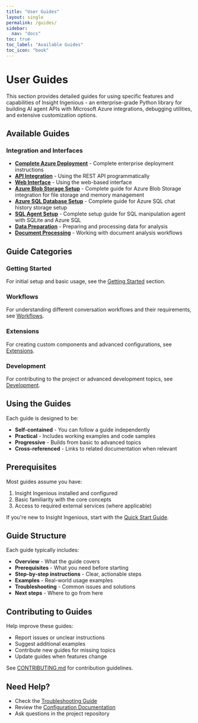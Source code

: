 ```yaml
---
title: "User Guides"
layout: single
permalink: /guides/
sidebar:
  nav: "docs"
toc: true
toc_label: "Available Guides"
toc_icon: "book"
---
```


# User Guides

This section provides detailed guides for using specific features and capabilities of Insight Ingenious - an enterprise-grade Python library for building AI agent APIs with Microsoft Azure integrations, debugging utilities, and extensive customization options.

## Available Guides

### Integration and Interfaces
- **[Complete Azure Deployment](./full-azure-deployment.md)** - Complete enterprise deployment instructions
- **[API Integration](./api-integration.md)** - Using the REST API programmatically
- **[Web Interface](./web-interface.md)** - Using the web-based interface
- **[Azure Blob Storage Setup](./azure-blob-storage-setup.md)** - Complete guide for Azure Blob Storage integration for file storage and memory management
- **[Azure SQL Database Setup](./azure-sql-setup.md)** - Complete guide for Azure SQL chat history storage setup
- **[SQL Agent Setup](./sql-agent-setup.md)** - Complete setup guide for SQL manipulation agent with SQLite and Azure SQL
- **[Data Preparation](./data-preparation/)** - Preparing and processing data for analysis
- **[Document Processing](./document-processing/)** - Working with document analysis workflows

## Guide Categories

### Getting Started
For initial setup and basic usage, see the [Getting Started](../getting-started/README.md) section.

### Workflows
For understanding different conversation workflows and their requirements, see [Workflows](../workflows/README.md).

### Extensions
For creating custom components and advanced configurations, see [Extensions](../extensions/README.md).

### Development
For contributing to the project or advanced development topics, see [Development](../development/README.md).

## Using the Guides

Each guide is designed to be:
- **Self-contained** - You can follow a guide independently
- **Practical** - Includes working examples and code samples
- **Progressive** - Builds from basic to advanced topics
- **Cross-referenced** - Links to related documentation when relevant

## Prerequisites

Most guides assume you have:
1. Insight Ingenious installed and configured
2. Basic familiarity with the core concepts
3. Access to required external services (where applicable)

If you're new to Insight Ingenious, start with the [Quick Start Guide](../getting-started/README.md).

## Guide Structure

Each guide typically includes:
- **Overview** - What the guide covers
- **Prerequisites** - What you need before starting
- **Step-by-step instructions** - Clear, actionable steps
- **Examples** - Real-world usage examples
- **Troubleshooting** - Common issues and solutions
- **Next steps** - Where to go from here

## Contributing to Guides

Help improve these guides:
- Report issues or unclear instructions
- Suggest additional examples
- Contribute new guides for missing topics
- Update guides when features change

See [CONTRIBUTING.md](../../CONTRIBUTING.md) for contribution guidelines.

## Need Help?

- Check the [Troubleshooting Guide](../getting-started/troubleshooting.md)
- Review the [Configuration Documentation](../configuration/README.md)
- Ask questions in the project repository
